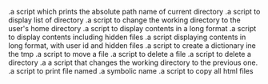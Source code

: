 .a script which prints the absolute path name of current directory
.a script to display list of directory
.a script to change the working directory to the user's home directory 
.a script to display contents in a long format
.a script to display contents including hidden files
.a script displaying contents in long format, with user id and hidden files
.a script to create a dictionary ine the tmp
.a script to move a file
.a script to delete a file
.a script to delete a directory
.a a script that changes the working directory to the previous one.
.a script to print file named
.a symbolic name
.a script to copy all html files
